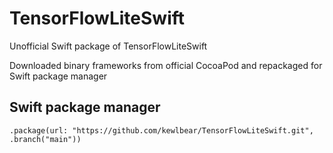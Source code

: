 # TensorFlowLiteSwift

Unofficial Swift package of TensorFlowLiteSwift

Downloaded binary frameworks from official CocoaPod and repackaged for Swift package manager

## Swift package manager

```
.package(url: "https://github.com/kewlbear/TensorFlowLiteSwift.git", .branch("main"))
```
